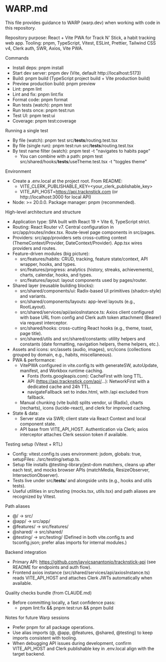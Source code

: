 # WARP.md

This file provides guidance to WARP (warp.dev) when working with code in this
repository.

Repository purpose: React + Vite PWA for Track N' Stick, a habit tracking web
app. Tooling: pnpm, TypeScript, Vitest, ESLint, Prettier, Tailwind CSS v4, Clerk
auth, SWR, Axios, Vite PWA.

Commands

- Install deps: pnpm install
- Start dev server: pnpm dev (Vite, default http://localhost:5173)
- Build: pnpm build (TypeScript project build + Vite production build)
- Preview production build: pnpm preview
- Lint: pnpm lint
- Lint and fix: pnpm lint:fix
- Format code: pnpm format
- Run tests (watch): pnpm test
- Run tests once: pnpm test:run
- Test UI: pnpm test:ui
- Coverage: pnpm test:coverage

Running a single test

- By file (watch): pnpm test src/**tests**/routing.test.tsx
- By file (single run): pnpm test:run src/**tests**/routing.test.tsx
- By test name filter (watch): pnpm test -t "navigates to habits page"
  - You can combine with a path: pnpm test
    src/shared/hooks/**tests**/useTheme.test.tsx -t "toggles theme"

Environment

- Create a .env.local at the project root. From README:
  - VITE_CLERK_PUBLISHABLE_KEY=<your_clerk_publishable_key>
  - VITE_API_HOST=https://api.tracknstick.com (or http://localhost:3000 for
    local API)
- Node: >= 20.0.0. Package manager: pnpm (recommended).

High-level architecture and structure

- Application type: SPA built with React 19 + Vite 6, TypeScript strict.
- Routing: React Router v7. Central configuration in src/app/routes/index.tsx.
  Route-level page components in src/pages.
- Providers: src/app/providers sets cross-cutting context
  (ThemeContext/Provider, DateContext/Provider). App.tsx wires providers and
  routes.
- Feature-driven modules (big picture):
  - src/features/habits: CRUD, tracking, feature state/context, API wrapper,
    hooks, and types.
  - src/features/progress: analytics (history, streaks, achievements), charts,
    calendar, hooks, and types.
  - src/features/layout: layout components used by pages/router.
- Shared layer (reusable building blocks):
  - src/shared/components/ui: Radix-based UI primitives (shadcn-style) and
    variants.
  - src/shared/components/layouts: app-level layouts (e.g., RootLayout).
  - src/shared/services/api/axiosInstance.ts: Axios client configured with base
    URL from config and Clerk auth token attachment (Bearer) via request
    interceptor.
  - src/shared/hooks: cross-cutting React hooks (e.g., theme, toast, page
    title).
  - src/shared/utils and src/shared/constants: utility helpers and constants
    (date formatting, navigation helpers, theme helpers, etc.).
- Assets and icons: src/assets (audio, images), src/icons (collections grouped
  by domain, e.g., habits, miscellaneous).
- PWA & performance:
  - VitePWA configured in vite.config.ts with generateSW, autoUpdate, manifest,
    and Workbox runtime caching.
    - Fonts (fonts.googleapis.com): CacheFirst with long TTL.
    - API (https://api.tracknstick.com/api/...): NetworkFirst with a dedicated
      cache and 24h TTL.
    - navigateFallback set to index.html, with /api excluded from fallback.
  - Manual chunking (vite build) splits vendor, ui (Radix), charts (recharts),
    icons (lucide-react), and clerk for improved caching.
- State & data:
  - Server state via SWR; client state via React Context and local component
    state.
  - API base from VITE_API_HOST. Authentication via Clerk; axios interceptor
    attaches Clerk session token if available.

Testing setup (Vitest + RTL)

- Config: vitest.config.ts uses environment: jsdom, globals: true, setupFiles:
  ./src/testing/setup.ts.
- Setup file installs @testing-library/jest-dom matchers, cleans up after each
  test, and mocks browser APIs (matchMedia, ResizeObserver,
  IntersectionObserver).
- Tests live under src/**tests**/ and alongside units (e.g., hooks and utils
  tests).
- Useful utilities in src/testing (mocks.tsx, utils.tsx) and path aliases are
  recognized by Vitest.

Path aliases

- @/ → src/
- @app/ → src/app/
- @features/ → src/features/
- @shared/ → src/shared/
- @testing/ → src/testing/ (Defined in both vite.config.ts and tsconfig.json;
  prefer alias imports for internal modules.)

Backend integration

- Primary API: https://github.com/jayvicsanantonio/tracknstick-api (see README
  for endpoints and auth flow).
- Frontend axios instance (src/shared/services/api/axiosInstance.ts) reads
  VITE_API_HOST and attaches Clerk JWTs automatically when available.

Quality checks bundle (from CLAUDE.md)

- Before committing locally, a fast confidence pass:
  - pnpm lint:fix && pnpm test:run && pnpm build

Notes for future Warp sessions

- Prefer pnpm for all package operations.
- Use alias imports (@, @app, @features, @shared, @testing) to keep imports
  consistent with tooling.
- When debugging API issues during development, confirm VITE_API_HOST and Clerk
  publishable key in .env.local align with the target backend.
